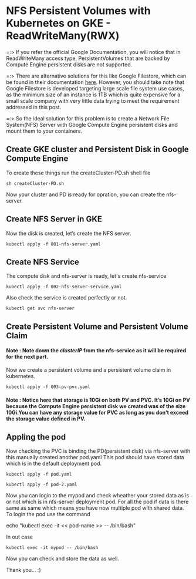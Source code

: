 # NFS Persistent Volumes with Kubernetes on GKE - ReadWriteMany(RWX)

=:> If you refer the official Google Documentation, you will notice that in ReadWriteMany access type, PersistentVolumes that are backed by Compute Engine persistent disks are not supported.

=:> There are alternative solutions for this like Google Filestore, which can be found in their documentation [here](https://cloud.google.com/filestore/docs/accessing-fileshares). However, you should take note that Google Filestore is developed targeting large scale file system use cases, as the minimum size of an instance is 1TB which is quite expensive for a small scale company with very little data trying to meet the requirement addressed in this post. 

=:> So the ideal solution for this problem is to create a Network File System(NFS) Server with Google Compute Engine persistent disks and mount them to your containers.


## Create GKE cluster and Persistent Disk in Google Compute Engine

To create these things run the createCluster-PD.sh shell file

```
sh createCluster-PD.sh
```

Now your cluster and PD is ready for opration, you can create the nfs-server. 

## Create NFS Server in GKE

Now the disk is created, let’s create the NFS server.

```
kubectl apply -f 001-nfs-server.yaml
```

## Create NFS Service

The compute disk and nfs-server is ready, let's create nfs-service

```
kubectl apply -f 002-nfs-server-service.yaml
```

Also check the service is created perfectly or not.

```
kubectl get svc nfs-server
```

## Create Persistent Volume and Persistent Volume Claim

#### Note : Note down the *clusterIP* from the nfs-service as it will be required for the next part.

Now we create a persistent volume and a persistent volume claim in kubernetes.

```
kubectl apply -f 003-pv-pvc.yaml
```

#### Note : Notice here that storage is 10Gi on both PV and PVC. It’s 10Gi on PV because the Compute Engine persistent disk we created was of the size 10Gi.You can have any storage value for PVC as long as you don’t exceed the storage value defined in PV.

## Appling the pod

Now checking the PVC is binding the PD(persistent disk) via nfs-server with this manually created another pod.yaml
This pod should have stored data which is in the default deployment pod.

```
kubectl apply -f pod.yaml
```
```
kubectl apply -f pod-2.yaml
```


Now you can login to the mypod and check wheather your stored data as is or not which is in nfs-server deployment pod.
For all the pod if data is there same as same which means you have now multiple pod with shared data.
To login the pod use the command

echo "kubectl exec -it << pod-name >> -- /bin/bash"

In out case

```
kubectl exec -it mypod -- /bin/bash
```
Now you can check and store the data as well.




Thank you... :)
